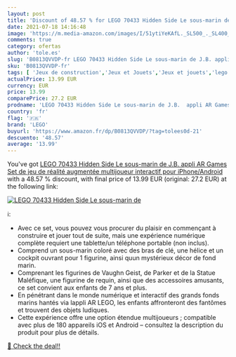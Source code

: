 ```yaml
---
layout: post
title: 'Discount of 48.57 % for LEGO 70433 Hidden Side Le sous-marin de '
date: 2021-07-18 14:16:48
image: 'https://m.media-amazon.com/images/I/51ytiYeKAfL._SL500_._SL400_.jpg'
comments: true
category: ofertas
author: 'tole.es'
slug: 'B0813QVVDP-fr LEGO 70433 Hidden Side Le sous-marin de J.B. appli AR...'
sku: 'B0813QVVDP-fr'
tags: [ 'Jeux de construction','Jeux et Jouets','Jeux et jouets','lego', ]
actualPrice: 13.99 EUR
currency: EUR
price: 13.99
comparePrice: 27.2 EUR
prodname: 'LEGO 70433 Hidden Side Le sous-marin de J.B.  appli AR Games  Set de jeu de réalité augmentée multijoueur interactif pour iPhone/Android'
country: 'fr'
flag: '🇫🇷'
brand: 'LEGO'
buyurl: 'https://www.amazon.fr/dp/B0813QVVDP/?tag=tolees0d-21'
descuento: '48.57'
average: '13.99'
---
```


You've got [LEGO 70433 Hidden Side Le sous-marin de J.B.  appli AR Games  Set de jeu de réalité augmentée multijoueur interactif pour iPhone/Android](https://www.amazon.fr/dp/B0813QVVDP/?tag=tolees0d-21) with a  48.57 % discount, with final price of 13.99 EUR (original: 27.2 EUR) at the following link:

[![LEGO 70433 Hidden Side Le sous-marin de ](https://m.media-amazon.com/images/I/51ytiYeKAfL._SL500_._SL400_.jpg)](https://www.amazon.fr/dp/B0813QVVDP/?tag=tolees0d-21)

ℹ️:

- Avec ce set, vous pouvez vous procurer du plaisir en commençant à construire et jouer tout de suite, mais une expérience numérique complète requiert une tablette/un téléphone portable (non inclus).
- Comprend un sous-marin coloré avec des bras de clé, une hélice et un cockpit ouvrant pour 1 figurine, ainsi quun mystérieux décor de fond marin.
- Comprenant les figurines de Vaughn Geist, de Parker et de la Statue Maléfique, une figurine de requin, ainsi que des accessoires amusants, ce set convient aux enfants de 7 ans et plus.
- En pénétrant dans le monde numérique et interactif des grands fonds marins hantés via lappli AR LEGO, les enfants affronteront des fantômes et trouvent des objets ludiques.
- Cette expérience offre une option étendue multijoueurs ; compatible avec plus de 180 appareils iOS et Android – consultez la description du produit pour plus de détails.

[🛒 Check the deal!!](https://www.amazon.fr/dp/B0813QVVDP/?tag=tolees0d-21)
